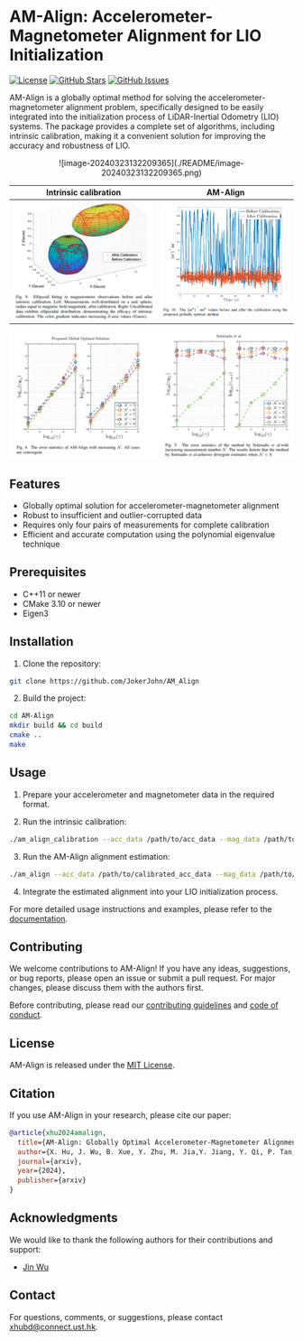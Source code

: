 

# AM-Align: Accelerometer-Magnetometer Alignment for LIO Initialization

[![License](https://img.shields.io/badge/license-MIT-blue.svg)](https://opensource.org/licenses/MIT)
[![GitHub Stars](https://img.shields.io/github/stars/yourusername/AM-Align.svg)](https://github.com/JokerJohn/AM-Align/stargazers)
[![GitHub Issues](https://img.shields.io/github/issues/yourusername/AM-Align.svg)](https://github.com/JokerJohn/AM-Align/issues)

AM-Align is a globally optimal method for solving the accelerometer-magnetometer alignment problem, specifically designed to be easily integrated into the initialization process of LiDAR-Inertial Odometry (LIO) systems. The package provides a complete set of algorithms, including intrinsic calibration, making it a convenient solution for improving the accuracy and robustness of LIO.

<div align="center">
![image-20240323132209365](./README/image-20240323132209365.png)
</div>


| Intrinsic calibration                                        | AM-Align                                                     |
| ------------------------------------------------------------ | ------------------------------------------------------------ |
| ![image-20240323132150859](./README/image-20240323132150859.png) | ![image-20240323132242986](./README/image-20240323132242986.png) |

<div align="center">

![image-20240323133201734](./README/image-20240323133201734.png)
</div>

## Features

- Globally optimal solution for accelerometer-magnetometer alignment
- Robust to insufficient and outlier-corrupted data
- Requires only four pairs of measurements for complete calibration
- Efficient and accurate computation using the polynomial eigenvalue technique

## Prerequisites

- C++11 or newer
- CMake 3.10 or newer
- Eigen3

## Installation

1. Clone the repository:

```bash
git clone https://github.com/JokerJohn/AM_Align
```

2. Build the project:

```bash
cd AM-Align
mkdir build && cd build
cmake ..
make
```

## Usage

1. Prepare your accelerometer and magnetometer data in the required format.

2. Run the intrinsic calibration:

```bash
./am_align_calibration --acc_data /path/to/acc_data --mag_data /path/to/mag_data
```

3. Run the AM-Align alignment estimation:

```bash
./am_align --acc_data /path/to/calibrated_acc_data --mag_data /path/to/calibrated_mag_data
```

4. Integrate the estimated alignment into your LIO initialization process.

For more detailed usage instructions and examples, please refer to the [documentation](docs/README.md).

## Contributing

We welcome contributions to AM-Align! If you have any ideas, suggestions, or bug reports, please open an issue or submit a pull request. For major changes, please discuss them with the authors first.

Before contributing, please read our [contributing guidelines](CONTRIBUTING.md) and [code of conduct](CODE_OF_CONDUCT.md).

## License

AM-Align is released under the [MIT License](LICENSE).

## Citation

If you use AM-Align in your research, please cite our paper:

```bibtex
@article{xhu2024amalign,
  title={AM-Align: Globally Optimal Accelerometer-Magnetometer Alignment for LIO Initialization},
  author={X. Hu, J. Wu, B. Xue, Y. Zhu, M. Jia,Y. Jiang, Y. Qi, P. Tan, W. Zhang},
  journal={arxiv},
  year={2024},
  publisher={arxiv}
}
```

## Acknowledgments

We would like to thank the following authors for their contributions and support:

- [Jin Wu](https://github.com/zarathustr)

## Contact

For questions, comments, or suggestions, please contact xhubd@connect.ust.hk.
